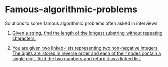 # Famous-algorithmic-problems
Solutions to some famous algorithmic problems often asked in interviews.

1. [Given a string, find the length of the longest substring without repeating characters.](https://github.com/souvikhaldar/Famous-algorithmic-problems-/blob/master/first.py)

2. [You are given two linked-lists representing two non-negative integers. The digits are stored in reverse order and each of their nodes contain a single digit. Add the two numbers and return it as a linked list.](https://github.com/souvikhaldar/Famous-algorithmic-problems-/blob/master/sumLL.py)